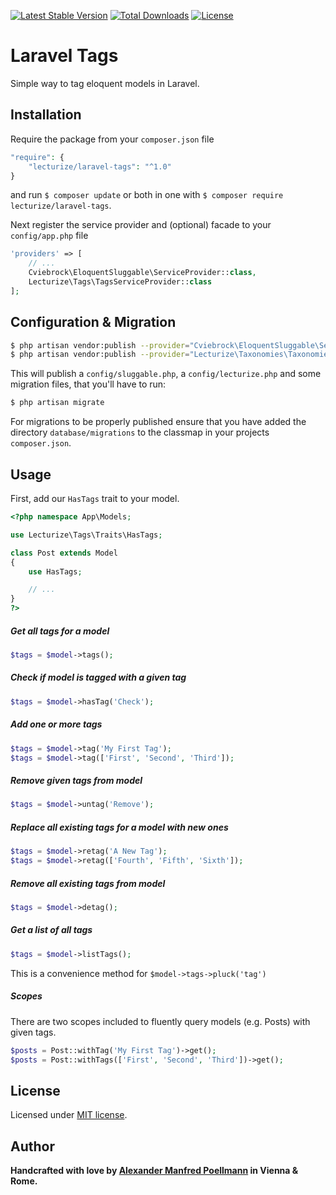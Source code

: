 [![Latest Stable Version](https://poser.pugx.org/lecturize/laravel-tags/v/stable)](https://packagist.org/packages/lecturize/laravel-tags)
[![Total Downloads](https://poser.pugx.org/lecturize/laravel-tags/downloads)](https://packagist.org/packages/lecturize/laravel-tags)
[![License](https://poser.pugx.org/lecturize/laravel-tags/license)](https://packagist.org/packages/lecturize/laravel-tags)

# Laravel Tags

Simple way to tag eloquent models in Laravel.

## Installation

Require the package from your `composer.json` file

```php
"require": {
    "lecturize/laravel-tags": "^1.0"
}
```

and run `$ composer update` or both in one with `$ composer require lecturize/laravel-tags`.

Next register the service provider and (optional) facade to your `config/app.php` file

```php
'providers' => [
    // ...
    Cviebrock\EloquentSluggable\ServiceProvider::class,
    Lecturize\Tags\TagsServiceProvider::class
];
```

## Configuration & Migration

```bash
$ php artisan vendor:publish --provider="Cviebrock\EloquentSluggable\ServiceProvider"
$ php artisan vendor:publish --provider="Lecturize\Taxonomies\TaxonomiesServiceProvider"
```

This will publish a `config/sluggable.php`, a `config/lecturize.php` and some migration files, that you'll have to run:

```bash
$ php artisan migrate
```

For migrations to be properly published ensure that you have added the directory `database/migrations` to the classmap in your projects `composer.json`.

## Usage

First, add our `HasTags` trait to your model.
        
```php
<?php namespace App\Models;

use Lecturize\Tags\Traits\HasTags;

class Post extends Model
{
    use HasTags;

    // ...
}
?>
```

##### Get all tags for a model
```php
$tags = $model->tags();
```

##### Check if model is tagged with a given tag
```php
$tags = $model->hasTag('Check');
```

##### Add one or more tags
```php
$tags = $model->tag('My First Tag');
$tags = $model->tag(['First', 'Second', 'Third']);
```

##### Remove given tags from model
```php
$tags = $model->untag('Remove');
```

##### Replace all existing tags for a model with new ones
```php
$tags = $model->retag('A New Tag');
$tags = $model->retag(['Fourth', 'Fifth', 'Sixth']);
```

##### Remove all existing tags from model
```php
$tags = $model->detag();
```

##### Get a list of all tags
```php
$tags = $model->listTags();
```

This is a convenience method for `$model->tags->pluck('tag')`

##### Scopes

There are two scopes included to fluently query models (e.g. Posts) with given tags.

```php
$posts = Post::withTag('My First Tag')->get();
$posts = Post::withTags(['First', 'Second', 'Third'])->get();
```

## License

Licensed under [MIT license](http://opensource.org/licenses/MIT).

## Author

**Handcrafted with love by [Alexander Manfred Poellmann](https://twitter.com/AMPoellmann) in Vienna &amp; Rome.**